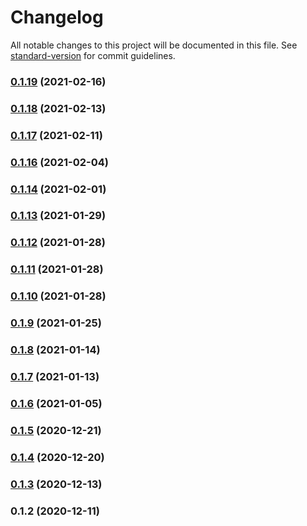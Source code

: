 # Changelog

All notable changes to this project will be documented in this file. See [standard-version](https://github.com/conventional-changelog/standard-version) for commit guidelines.

### [0.1.19](https://github.com/xtokenmarket/xtoken-js/compare/v0.1.18...v0.1.19) (2021-02-16)

### [0.1.18](https://github.com/xtokenmarket/xtoken-js/compare/v0.1.17...v0.1.18) (2021-02-13)

### [0.1.17](https://github.com/xtokenmarket/xtoken-js/compare/v0.1.16...v0.1.17) (2021-02-11)

### [0.1.16](https://github.com/xtokenmarket/xtoken-js/compare/v0.1.14...v0.1.16) (2021-02-04)

### [0.1.14](https://github.com/xtokenmarket/xtoken-js/compare/v0.1.13...v0.1.14) (2021-02-01)

### [0.1.13](https://github.com/xtokenmarket/xtoken-js/compare/v0.1.12...v0.1.13) (2021-01-29)

### [0.1.12](https://github.com/xtokenmarket/xtoken-js/compare/v0.1.11...v0.1.12) (2021-01-28)

### [0.1.11](https://github.com/xtokenmarket/xtoken-js/compare/v0.1.10...v0.1.11) (2021-01-28)

### [0.1.10](https://github.com/xtokenmarket/xtoken-js/compare/v0.1.9...v0.1.10) (2021-01-28)

### [0.1.9](https://github.com/xtokenmarket/xtoken-js/compare/v0.1.8...v0.1.9) (2021-01-25)

### [0.1.8](https://github.com/xtokenmarket/xtoken-js/compare/v0.1.7...v0.1.8) (2021-01-14)

### [0.1.7](https://github.com/xtokenmarket/xtoken-js/compare/v0.1.6...v0.1.7) (2021-01-13)

### [0.1.6](https://github.com/xtokenmarket/xtoken-js/compare/v0.1.5...v0.1.6) (2021-01-05)

### [0.1.5](https://github.com/xtokenmarket/xtoken-js/compare/v0.1.4...v0.1.5) (2020-12-21)

### [0.1.4](https://github.com/xtokenmarket/xtoken-js/compare/v0.1.3...v0.1.4) (2020-12-20)

### [0.1.3](https://github.com/xtokenmarket/xtoken-js/compare/v0.1.2...v0.1.3) (2020-12-13)

### 0.1.2 (2020-12-11)
